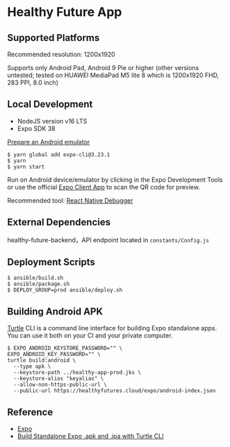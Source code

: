 # Healthy Future App

## Supported Platforms

Recommended resolution: 1200x1920

Supports only Android Pad, Android 9 Pie or higher (other versions untested; tested on HUAWEI MediaPad M5 lite 8 which is 1200x1920 FHD, 283 PPI, 8.0 inch)

## Local Development

* NodeJS version v16 LTS
* Expo SDK 38

[Prepare an Android emulator](https://docs.expo.io/workflow/android-studio-emulator/)

```
$ yarn global add expo-cli@3.23.1
$ yarn
$ yarn start
```

Run on Android device/emulator by clicking in the Expo Development Tools or use the official [Expo Client App](https://expo.io/tools#client) to scan the QR code for preview.


Recommended tool: [React Native Debugger](https://github.com/jhen0409/react-native-debugger)

## External Dependencies

healthy-future-backend，API endpoint located in `constants/Config.js`

## Deployment Scripts

```
$ ansible/build.sh
$ ansible/package.sh
$ DEPLOY_GROUP=prod ansible/deploy.sh
```

## Building Android APK

[Turtle](https://github.com/expo/turtle) CLI is a command line interface for building Expo standalone apps. You can use it both on your CI and your private computer.

```
$ EXPO_ANDROID_KEYSTORE_PASSWORD="" \
EXPO_ANDROID_KEY_PASSWORD="" \
turtle build:android \
  --type apk \
  --keystore-path ../healthy-app-prod.jks \
  --keystore-alias "keyalias" \
  --allow-non-https-public-url \
  --public-url https://healthyfutures.cloud/expo/android-index.json
```

## Reference

- [Expo](https://docs.expo.io/)
- [Build Standalone Expo .apk and .ipa with Turtle CLI](https://www.robincussol.com/build-standalone-expo-apk-ipa-with-turtle-cli/)
